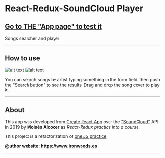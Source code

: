 # React-Redux-SoundCloud Player
## **[Go to THE "App page" to test it][4]**


Songs searcher and player
***

## How to use

![alt text](https://user-images.githubusercontent.com/7187599/70247254-5ef7c800-1779-11ea-8310-00c66171c3ad.png "App example capture (320px to 719px wide screens)")
![alt text](https://user-images.githubusercontent.com/7187599/70247253-5e5f3180-1779-11ea-99af-5c24cf6db173.png "App example capture (720px and more screens)")

You can search songs by artist typing something in the form field, then push the "Search button" to see the results.
Drag and drop the song cover to play it.

***
## About
This app was developed from [Create React App][2] over the ["SoundCloud"][1] API in 2019 by **Moisés Alcocer** as
*React-Redux practice into a course*.

This project is a refactorization of [one JS practice][3]

**@uthor website: https://www.ironwoods.es**
***

[1]: https://soundcloud.com/
[2]: https://github.com/facebook/create-react-app
[3]: https://github.com/oricis/practica-soundcloud
[4]: https://oricis.github.io/react-redux-soundcloud/
